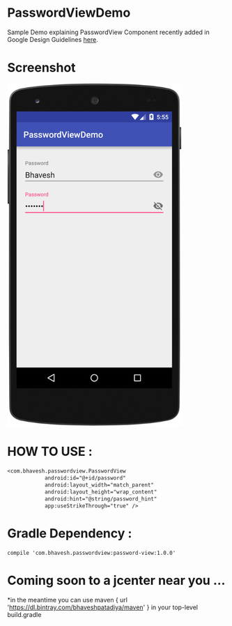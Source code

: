 # PasswordViewDemo
Sample Demo explaining PasswordView Component recently added in Google Design Guidelines  [here](https://www.google.com/design/spec/components/text-fields.html#text-fields-password-input).

# Screenshot

<img src="https://github.com/BhaveshPatadiya/PasswordViewDemo/blob/master/screenshot.png"  width="400px" />

# HOW TO USE :

    <com.bhavesh.passwordview.PasswordView
                android:id="@+id/password"
                android:layout_width="match_parent"
                android:layout_height="wrap_content"
                android:hint="@string/password_hint"
                app:useStrikeThrough="true" />


# Gradle Dependency :

    compile 'com.bhavesh.passwordview:password-view:1.0.0'

# Coming soon to a jcenter near you ...

*in the meantime you can use maven
          { 
              url 'https://dl.bintray.com/bhaveshpatadiya/maven' 
          }
in your top-level build.gradle
